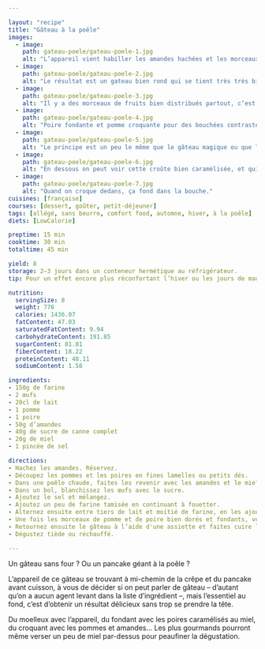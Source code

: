 ```yaml
---

layout: "recipe"
title: "Gâteau à la poêle"
images:
  - image:
    path: gateau-poele/gateau-poele-1.jpg
    alt: "L’appareil vient habiller les amandes hachées et les morceaux de fruits caramélisés."
  - image:
    path: gateau-poele/gateau-poele-2.jpg
    alt: "Le résultat est un gateau bien rond qui se tient très très bien. On peut même voir la carémalisation à la cuisson."
  - image:
    path: gateau-poele/gateau-poele-3.jpg
    alt: "Il y a des morceaux de fruits bien distribués partout, c’est aussi l’intérêt de cette version à la poêle."
  - image:
    path: gateau-poele/gateau-poele-4.jpg
    alt: "Poire fondante et pomme croquante pour des bouchées contrastées."
  - image:
    path: gateau-poele/gateau-poele-5.jpg
    alt: "Le principe est un peu le même que le gâteau magique ou que la quiche sans pâte, avec l’appareil qui cuit de différentes façons et crée une petite croûte délicate sur le dessus."
  - image:
    path: gateau-poele/gateau-poele-6.jpg
    alt: "En dessous on peut voir cette croûte bien caramélisée, et qui offre une mâche différente de celle sur le dessus."
  - image:
    path: gateau-poele/gateau-poele-7.jpg
    alt: "Quand on croque dedans, ça fond dans la bouche."
cuisines: [française]
courses: [dessert, goûter, petit-déjeuner]
tags: [allégé, sans beurre, comfort food, automne, hiver, à la poêle]
diets: [LowCalorie]

preptime: 15 min
cooktime: 30 min
totaltime: 45 min

yield: 8
storage: 2–3 jours dans un conteneur hermétique au réfrigérateur.
tip: Pour un effet encore plus réconfortant l’hiver ou les jours de mauvais temps, n’hésitez pas à ajouter des épices de saison e.g. cannelle, mélange 4 épices, muscade, etc.

nutrition:
  servingSize: 8
  weight: 776
  calories: 1436.07
  fatContent: 47.03
  saturatedFatContent: 9.94
  carbohydrateContent: 191.85
  sugarContent: 81.81
  fiberContent: 18.22
  proteinContent: 48.11
  sodiumContent: 1.58

ingredients:
- 150g de farine
- 2 œufs
- 20cl de lait
- 1 pomme
- 1 poire
- 50g d’amandes
- 40g de sucre de canne complet
- 20g de miel
- 1 pincée de sel

directions:
- Hachez les amandes. Réservez. 
- Découpez les pommes et les poires en fines lamelles ou petits dés. 
- Dans une poêle chaude, faites les revenir avec les amandes et le miel à feu doux. Mélangez régulièrement.
- Dans un bol, blanchissez les œufs avec le sucre.
- Ajoutez le sel et mélangez.
- Ajoutez un peu de farine tamisée en continuant à fouetter. 
- Alternez ensuite entre tiers de lait et moitié de farine, en les ajoutant petit à petit tout en continuant à fouetter.
- Une fois les morceaux de pomme et de poire bien dorés et fondants, versez l’appareil et laissez cuire 20 min à feu doux. 
- Retournez ensuite le gâteau à l’aide d'une assiette et faites cuire l’autre côté pendant 5 minutes.
- Dégustez tiède ou réchauffé.

---
```


Un gâteau sans four&nbsp;? Ou un pancake géant à la poêle&nbsp;?

L’appareil de ce gâteau se trouvant à mi-chemin de la crêpe et du pancake avant cuisson, à vous de décider si on peut parler de gâteau – d’autant qu’on a aucun agent levant dans la liste d’ingrédient –, mais l’essentiel au fond, c’est d’obtenir un résultat délicieux sans trop se prendre la tête.

Du moelleux avec l’appareil, du fondant avec les poires caramélisés au miel, du croquant avec les pommes et amandes… Les plus gourmands pourront même verser un peu de miel par-dessus pour peaufiner la dégustation.